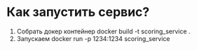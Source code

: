 # Как запустить сервис?
1. Собрать докер контейнер 
   docker build -t scoring_service .
2. Запускаем 
   docker run -p 1234:1234 scoring_service
